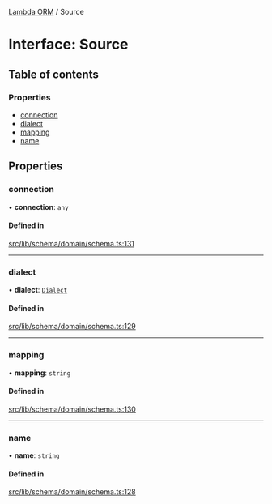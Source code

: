 [Lambda ORM](../README.md) / Source

# Interface: Source

## Table of contents

### Properties

- [connection](Source.md#connection)
- [dialect](Source.md#dialect)
- [mapping](Source.md#mapping)
- [name](Source.md#name)

## Properties

### connection

• **connection**: `any`

#### Defined in

[src/lib/schema/domain/schema.ts:131](https://github.com/lambda-orm/lambdaorm-base/blob/4165360/src/lib/schema/domain/schema.ts#L131)

___

### dialect

• **dialect**: [`Dialect`](../enums/Dialect.md)

#### Defined in

[src/lib/schema/domain/schema.ts:129](https://github.com/lambda-orm/lambdaorm-base/blob/4165360/src/lib/schema/domain/schema.ts#L129)

___

### mapping

• **mapping**: `string`

#### Defined in

[src/lib/schema/domain/schema.ts:130](https://github.com/lambda-orm/lambdaorm-base/blob/4165360/src/lib/schema/domain/schema.ts#L130)

___

### name

• **name**: `string`

#### Defined in

[src/lib/schema/domain/schema.ts:128](https://github.com/lambda-orm/lambdaorm-base/blob/4165360/src/lib/schema/domain/schema.ts#L128)
